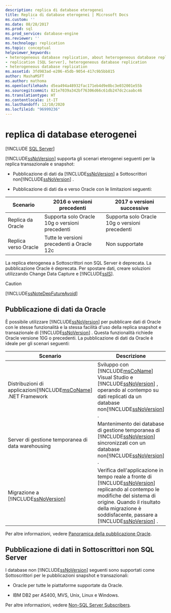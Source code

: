 ```yaml
---
description: replica di database eterogenei
title: Replica di database eterogenei | Microsoft Docs
ms.custom: ''
ms.date: 08/28/2017
ms.prod: sql
ms.prod_service: database-engine
ms.reviewer: ''
ms.technology: replication
ms.topic: conceptual
helpviewer_keywords:
- heterogeneous database replication, about heterogeneous database replication
- replication [SQL Server], heterogeneous database replication
- heterogeneous database replication
ms.assetid: 3fd983ad-e206-45db-9054-417c9b5bb815
author: MashaMSFT
ms.author: mathoma
ms.openlocfilehash: d5ea494a48932fac171eb4d9e8bc3e032001e55b
ms.sourcegitcommit: 821e7039a342bf76306d66c61db247dc2caabc46
ms.translationtype: HT
ms.contentlocale: it-IT
ms.lasthandoff: 12/10/2020
ms.locfileid: "96999236"
---
```

# <a name="heterogeneous-database-replication"></a>replica di database eterogenei  
[!INCLUDE [SQL Server](../../../includes/applies-to-version/sqlserver.md)]

[!INCLUDE[ssNoVersion](../../../includes/ssnoversion-md.md)] supporta gli scenari eterogenei seguenti per la replica transazionale e snapshot:  
  
-   Pubblicazione di dati da [!INCLUDE[ssNoVersion](../../../includes/ssnoversion-md.md)] a Sottoscrittori non[!INCLUDE[ssNoVersion](../../../includes/ssnoversion-md.md)] .  

-   Pubblicazione di dati da e verso Oracle con le limitazioni seguenti:  

  |Scenario|2016 o versioni precedenti |2017 o versioni successive |
  |-------|-------|--------|
  |Replica da Oracle |Supporta solo Oracle 10g o versioni precedenti |Supporta solo Oracle 10g o versioni precedenti |
  |Replica verso Oracle |Tutte le versioni precedenti a Oracle 12c |Non supportate |


 La replica eterogenea a Sottoscrittori non SQL Server è deprecata. La pubblicazione Oracle è deprecata. Per spostare dati, creare soluzioni utilizzando Change Data Capture e [!INCLUDE[ssIS](../../../includes/ssis-md.md)].  
  
> [!CAUTION]  
>  [!INCLUDE[ssNoteDepFutureAvoid](../../../includes/ssnotedepfutureavoid-md.md)]  
  
## <a name="publishing-data-from-oracle"></a>Pubblicazione di dati da Oracle  
 È possibile utilizzare [!INCLUDE[ssNoVersion](../../../includes/ssnoversion-md.md)] per pubblicare dati di Oracle con le stesse funzionalità e la stessa facilità d'uso della replica snapshot e transazionale di [!INCLUDE[ssNoVersion](../../../includes/ssnoversion-md.md)] . Questa funzionalità richiede Oracle versione 10G o precedenti. La pubblicazione di dati da Oracle è ideale per gli scenari seguenti:  
  
|Scenario|Descrizione|  
|--------------|-----------------|  
|Distribuzioni di applicazioni[!INCLUDE[msCoName](../../../includes/msconame-md.md)] .NET Framework|Sviluppo con [!INCLUDE[msCoName](../../../includes/msconame-md.md)] Visual Studio e [!INCLUDE[ssNoVersion](../../../includes/ssnoversion-md.md)] , operando al contempo su dati replicati da un database non[!INCLUDE[ssNoVersion](../../../includes/ssnoversion-md.md)] .|  
|Server di gestione temporanea di data warehousing|Mantenimento dei database di gestione temporanea di [!INCLUDE[ssNoVersion](../../../includes/ssnoversion-md.md)] sincronizzati con un database non[!INCLUDE[ssNoVersion](../../../includes/ssnoversion-md.md)] .|  
|Migrazione a [!INCLUDE[ssNoVersion](../../../includes/ssnoversion-md.md)]|Verifica dell'applicazione in tempo reale a fronte di [!INCLUDE[ssNoVersion](../../../includes/ssnoversion-md.md)] replicando al contempo le modifiche del sistema di origine. Quando il risultato della migrazione è soddisfacente, passare a [!INCLUDE[ssNoVersion](../../../includes/ssnoversion-md.md)] .|  
  
 Per altre informazioni, vedere [Panoramica della pubblicazione Oracle](../../../relational-databases/replication/non-sql/oracle-publishing-overview.md).  
  
## <a name="publishing-data-to-non-sql-server-subscribers"></a>Pubblicazione di dati in Sottoscrittori non SQL Server  
 I database non [!INCLUDE[ssNoVersion](../../../includes/ssnoversion-md.md)] seguenti sono supportati come Sottoscrittori per le pubblicazioni snapshot e transazionali:  
  
-   Oracle per tutte le piattaforme supportate da Oracle.  
  
-   IBM DB2 per AS400, MVS, Unix, Linux e Windows.  
  
 Per altre informazioni, vedere [Non-SQL Server Subscribers](../../../relational-databases/replication/non-sql/non-sql-server-subscribers.md).  
  
  
